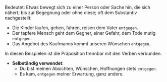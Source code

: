 Bedeutet: Etwas bewegt sich zu einer Person oder Sache hin, die sich nähert; bis zur Begegnung oder ohne diese; oft dem Substantiv nachgestellt:

- Die Kinder laufen, gehen, fahren, reisen dem Vater `entgegen`.
- Der tapfere Mensch geht dem Gegner, einer Gefahr, dem Tode mutig `entgegen`.
- Das Angebot des Kaufmanns kommt unseren Wünschen `entgegen`.

In diesen Beispielen ist die Präposition trennbar mit den Verben verbunden.

- **Selbständig verwendet**:
  - Du bist meinen Absichten, Wünschen, Hoffnungen stets `entgegen`.
  - Es kam, `entgegen` meiner Erwartung, ganz anders.